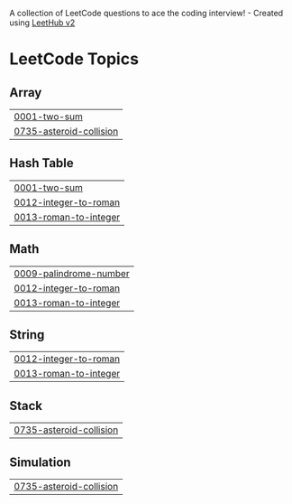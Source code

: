A collection of LeetCode questions to ace the coding interview! - Created using [LeetHub v2](https://github.com/arunbhardwaj/LeetHub-2.0)
<!---LeetCode Topics Start-->
# LeetCode Topics
## Array
|  |
| ------- |
| [0001-two-sum](https://github.com/syedaaqib25/LeetCodePratice/tree/master/0001-two-sum) |
| [0735-asteroid-collision](https://github.com/syedaaqib25/LeetCodePratice/tree/master/0735-asteroid-collision) |
## Hash Table
|  |
| ------- |
| [0001-two-sum](https://github.com/syedaaqib25/LeetCodePratice/tree/master/0001-two-sum) |
| [0012-integer-to-roman](https://github.com/syedaaqib25/LeetCodePratice/tree/master/0012-integer-to-roman) |
| [0013-roman-to-integer](https://github.com/syedaaqib25/LeetCodePratice/tree/master/0013-roman-to-integer) |
## Math
|  |
| ------- |
| [0009-palindrome-number](https://github.com/syedaaqib25/LeetCodePratice/tree/master/0009-palindrome-number) |
| [0012-integer-to-roman](https://github.com/syedaaqib25/LeetCodePratice/tree/master/0012-integer-to-roman) |
| [0013-roman-to-integer](https://github.com/syedaaqib25/LeetCodePratice/tree/master/0013-roman-to-integer) |
## String
|  |
| ------- |
| [0012-integer-to-roman](https://github.com/syedaaqib25/LeetCodePratice/tree/master/0012-integer-to-roman) |
| [0013-roman-to-integer](https://github.com/syedaaqib25/LeetCodePratice/tree/master/0013-roman-to-integer) |
## Stack
|  |
| ------- |
| [0735-asteroid-collision](https://github.com/syedaaqib25/LeetCodePratice/tree/master/0735-asteroid-collision) |
## Simulation
|  |
| ------- |
| [0735-asteroid-collision](https://github.com/syedaaqib25/LeetCodePratice/tree/master/0735-asteroid-collision) |
<!---LeetCode Topics End-->